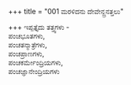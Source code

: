 +++
title = "001 ಮರಳಿದನು ದೇವೇನ್ದ್ರನತ್ತಲು"

+++
ಇಪ್ಪತ್ತೈದು ತತ್ತ್ವಗಳು -  
ಪಂಚಭೂತಗಳು,   
ಪಂಚತನ್ಮಾತ್ರೆಗಳು,   
ಪಂಚಪ್ರಾಣಗಳು,   
ಪಂಚಕರ್ಮೇಂದ್ರಿಯಗಳು,  
ಪಂಚಜ್ಞಾನೇಂದ್ರಿಯಗಳು